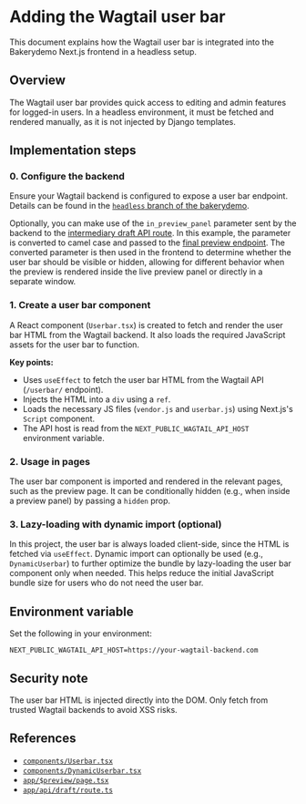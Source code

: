 # Adding the Wagtail user bar

This document explains how the Wagtail user bar is integrated into the Bakerydemo Next.js frontend in a headless setup.

## Overview

The Wagtail user bar provides quick access to editing and admin features for logged-in users. In a headless environment, it must be fetched and rendered manually, as it is not injected by Django templates.

## Implementation steps

### 0. Configure the backend

Ensure your Wagtail backend is configured to expose a user bar endpoint. Details can be found in the [`headless` branch of the bakerydemo](https://github.com/wagtail/bakerydemo/blob/headless/headless-userbar.md).

Optionally, you can make use of the `in_preview_panel` parameter sent by the backend to the [intermediary draft API route](app/api/draft/route.ts). In this example, the parameter is converted to camel case and passed to the [final preview endpoint](app/$preview/page.tsx). The converted parameter is then used in the frontend to determine whether the user bar should be visible or hidden, allowing for different behavior when the preview is rendered inside the live preview panel or directly in a separate window.

### 1. Create a user bar component

A React component (`Userbar.tsx`) is created to fetch and render the user bar HTML from the Wagtail backend. It also loads the required JavaScript assets for the user bar to function.

**Key points:**

- Uses `useEffect` to fetch the user bar HTML from the Wagtail API (`/userbar/` endpoint).
- Injects the HTML into a `div` using a `ref`.
- Loads the necessary JS files (`vendor.js` and `userbar.js`) using Next.js's `Script` component.
- The API host is read from the `NEXT_PUBLIC_WAGTAIL_API_HOST` environment variable.

### 2. Usage in pages

The user bar component is imported and rendered in the relevant pages, such as the preview page. It can be conditionally hidden (e.g., when inside a preview panel) by passing a `hidden` prop.

### 3. Lazy-loading with dynamic import (optional)

In this project, the user bar is always loaded client-side, since the HTML is fetched via `useEffect`. Dynamic import can optionally be used (e.g., `DynamicUserbar`) to further optimize the bundle by lazy-loading the user bar component only when needed. This helps reduce the initial JavaScript bundle size for users who do not need the user bar.

## Environment variable

Set the following in your environment:

```
NEXT_PUBLIC_WAGTAIL_API_HOST=https://your-wagtail-backend.com
```

## Security note

The user bar HTML is injected directly into the DOM. Only fetch from trusted Wagtail backends to avoid XSS risks.

## References

- [`components/Userbar.tsx`](components/Userbar.tsx)
- [`components/DynamicUserbar.tsx`](components/DynamicUserbar.tsx)
- [`app/$preview/page.tsx`](app/$preview/page.tsx)
- [`app/api/draft/route.ts`](app/api/draft/route.ts)

